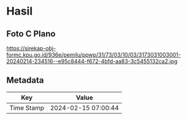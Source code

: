 # Hasil

## Foto C Plano

https://sirekap-obj-formc.kpu.go.id/936e/pemilu/ppwp/31/73/03/10/03/3173031003001-20240214-234516--e95c8444-f672-4bfd-aa83-3c5455132ca2.jpg


## Metadata

| Key        | Value               |
| ---------- | ------------------- |
| Time Stamp | 2024-02-15 07:00:44 |



